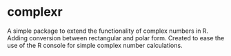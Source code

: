 # complexr
 A simple package to extend the functionality of complex numbers in R. Adding conversion between rectangular and polar form. Created to ease the use of the R console for simple complex number calculations.

